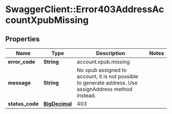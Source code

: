 # SwaggerClient::Error403AddressAccountXpubMissing

## Properties
Name | Type | Description | Notes
------------ | ------------- | ------------- | -------------
**error_code** | **String** | account.xpub.missing | 
**message** | **String** | No xpub assigned to account, it is not possible to generate address. Use assignAddress method instead. | 
**status_code** | [**BigDecimal**](BigDecimal.md) | 403 | 


